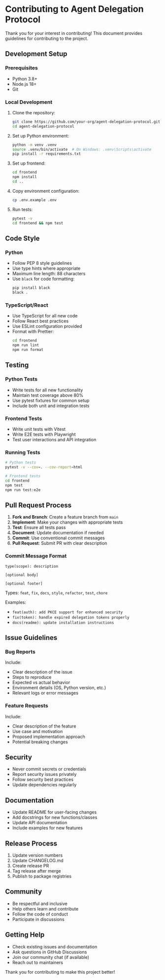 # Contributing to Agent Delegation Protocol

Thank you for your interest in contributing! This document provides guidelines for contributing to the project.

## Development Setup

### Prerequisites
- Python 3.8+
- Node.js 18+
- Git

### Local Development
1. Clone the repository:
   ```bash
   git clone https://github.com/your-org/agent-delegation-protocol.git
   cd agent-delegation-protocol
   ```

2. Set up Python environment:
   ```bash
   python -m venv .venv
   source .venv/bin/activate  # On Windows: .venv\Scripts\activate
   pip install -r requirements.txt
   ```

3. Set up frontend:
   ```bash
   cd frontend
   npm install
   cd ..
   ```

4. Copy environment configuration:
   ```bash
   cp .env.example .env
   ```

5. Run tests:
   ```bash
   pytest -v
   cd frontend && npm test
   ```

## Code Style

### Python
- Follow PEP 8 style guidelines
- Use type hints where appropriate
- Maximum line length: 88 characters
- Use `black` for code formatting:
  ```bash
  pip install black
  black .
  ```

### TypeScript/React
- Use TypeScript for all new code
- Follow React best practices
- Use ESLint configuration provided
- Format with Prettier:
  ```bash
  cd frontend
  npm run lint
  npm run format
  ```

## Testing

### Python Tests
- Write tests for all new functionality
- Maintain test coverage above 80%
- Use pytest fixtures for common setup
- Include both unit and integration tests

### Frontend Tests
- Write unit tests with Vitest
- Write E2E tests with Playwright
- Test user interactions and API integration

### Running Tests
```bash
# Python tests
pytest -v --cov=. --cov-report=html

# Frontend tests
cd frontend
npm test
npm run test:e2e
```

## Pull Request Process

1. **Fork and Branch**: Create a feature branch from `main`
2. **Implement**: Make your changes with appropriate tests
3. **Test**: Ensure all tests pass
4. **Document**: Update documentation if needed
5. **Commit**: Use conventional commit messages
6. **Pull Request**: Submit PR with clear description

### Commit Message Format
```
type(scope): description

[optional body]

[optional footer]
```

Types: `feat`, `fix`, `docs`, `style`, `refactor`, `test`, `chore`

Examples:
- `feat(auth): add PKCE support for enhanced security`
- `fix(token): handle expired delegation tokens properly`
- `docs(readme): update installation instructions`

## Issue Guidelines

### Bug Reports
Include:
- Clear description of the issue
- Steps to reproduce
- Expected vs actual behavior
- Environment details (OS, Python version, etc.)
- Relevant logs or error messages

### Feature Requests
Include:
- Clear description of the feature
- Use case and motivation
- Proposed implementation approach
- Potential breaking changes

## Security

- Never commit secrets or credentials
- Report security issues privately
- Follow security best practices
- Update dependencies regularly

## Documentation

- Update README for user-facing changes
- Add docstrings for new functions/classes
- Update API documentation
- Include examples for new features

## Release Process

1. Update version numbers
2. Update CHANGELOG.md
3. Create release PR
4. Tag release after merge
5. Publish to package registries

## Community

- Be respectful and inclusive
- Help others learn and contribute
- Follow the code of conduct
- Participate in discussions

## Getting Help

- Check existing issues and documentation
- Ask questions in GitHub Discussions
- Join our community chat (if available)
- Reach out to maintainers

Thank you for contributing to make this project better!